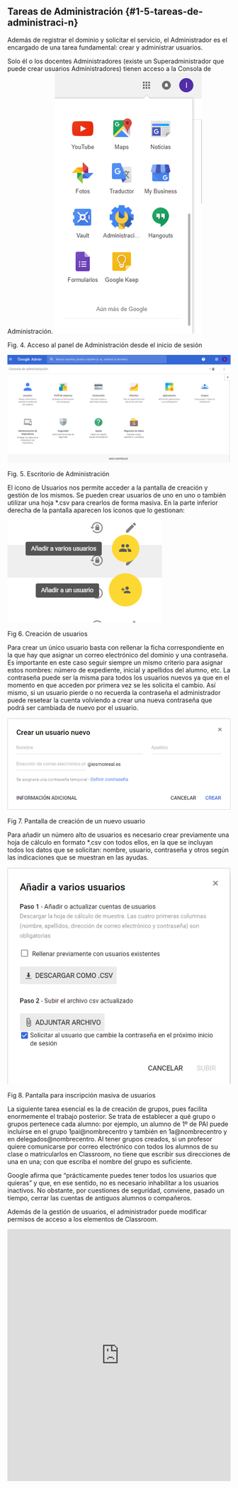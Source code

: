 ## Tareas de Administración {#1-5-tareas-de-administraci-n}

Además de registrar el dominio y solicitar el servicio, el Administrador es el encargado de una tarea fundamental: crear y administrar usuarios.

Solo él o los docentes Administradores (existe un Superadministrador que puede crear usuarios Administradores)  tienen acceso a la Consola de Administración.  ![](../images/image26.png)

Fig. 4\. Acceso al panel de Administración desde el inicio de sesión

![](../images/image24.png)

Fig. 5\. Escritorio de Administración

El icono de Usuarios nos permite acceder a la pantalla de creación y gestión de los mismos. Se pueden crear usuarios de uno en uno o también utilizar una hoja *.csv para crearlos de forma masiva. En la parte inferior derecha de la pantalla aparecen los iconos que lo gestionan:

![usuarios1.PNG](../images/image32.png)

Fig 6\. Creación de usuarios

Para crear un único usuario basta con rellenar la ficha correspondiente en la que hay que asignar un correo electrónico del dominio y una contraseña. Es importante en este caso seguir siempre un mismo criterio para asignar estos nombres: número de expediente, inicial y apellidos del alumno, etc. La contraseña puede ser la misma para todos los usuarios nuevos ya que en el momento en que acceden por primera vez se les solicita el cambio. Así mismo, si un usuario pierde o no recuerda la contraseña el administrador puede resetear la cuenta volviendo a crear una nueva contraseña que podrá ser cambiada de nuevo por el usuario.

![usuarios2.PNG](../images/image8.png)

Fig 7\. Pantalla de creación de un nuevo usuario

Para añadir un número alto de usuarios es necesario crear previamente una hoja de cálculo en formato *.csv con todos ellos, en la que se incluyan todos los datos que se solicitan: nombre, usuario, contraseña y otros según las indicaciones que se muestran en las ayudas.

![](../images/image19.png)

Fig 8\. Pantalla para inscripción masiva de usuarios

La siguiente tarea esencial es la de creación de grupos, pues facilita enormemente el trabajo posterior. Se trata de establecer a qué grupo o grupos pertenece cada alumno: por ejemplo, un alumno de 1º de PAI puede incluirse en el grupo 1pai@nombrecentro y también en 1a@nombrecentro y en delegados@nombrecentro. Al tener grupos creados, si un profesor quiere comunicarse por correo electrónico con todos los alumnos de su clase o matricularlos en Classroom, no tiene que escribir sus direcciones de una en una; con que escriba el nombre del grupo es suficiente.

Google afirma que “prácticamente puedes tener todos los usuarios que quieras” y que, en ese sentido, no es necesario inhabilitar a los usuarios inactivos. No obstante, por cuestiones de seguridad, conviene, pasado un tiempo, cerrar las cuentas de antiguos alumnos o compañeros.

Además de la gestión de usuarios, el administrador puede modificar permisos de acceso a los elementos de Classroom.

<iframe src="https://docs.google.com/presentation/d/e/2PACX-1vQlo-Ww3W5IvVagOWdRTzKNdwoZA6jkciQ-HXDzOha7aEr2uhxtPCUw4ZawYj7oM0ll66nHM2k2GgcB/embed?start=false&loop=false&delayms=3000" frameborder="0" width="100%" height="569" allowfullscreen="true" mozallowfullscreen="true" webkitallowfullscreen="true"></iframe>
